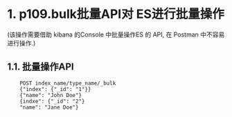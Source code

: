 # 1. p109.bulk批量API对 ES进行批量操作
(该操作需要借助 kibana 的Console 中批量操作ES 的 API, 在 Postman 中不容易进行操作.)  
## 1.1. 批量操作API
```
    POST index_name/type_name/_bulk
    {"index": {"_id": "1"}}
    {"name": "John Doe"}
    {indxe": {"_id": "2"}
    "name": "Jane Doe"}

```
